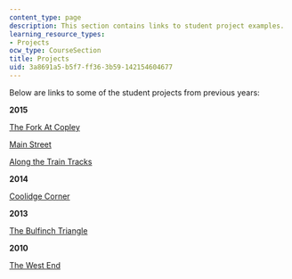 ```yaml
---
content_type: page
description: This section contains links to student project examples.
learning_resource_types:
- Projects
ocw_type: CourseSection
title: Projects
uid: 3a8691a5-b5f7-ff36-3b59-142154604677
---
```


Below are links to some of the student projects from previous years:

**2015**

[The Fork At Copley](http://www.beccazhang.com/4-211/index.html)

[Main Street](http://web.mit.edu/thecity/archive/projects_2015/jcarrus/index.html)

[Along the Train Tracks](http://web.mit.edu/thecity/archive/projects_2015/linak/FutureCity/index.html)

**2014**

[Coolidge Corner](http://web.mit.edu/thecity/archive/projects_2015/bnz/CoolidgeCorner/index.html)

**2013**

[The Bulfinch Triangle](http://web.mit.edu/thecity/archive/projects13/the_bulfinch_triangle_dondina/index.html)

**2010**

[The West End](http://web.mit.edu/thecity/archive/projects_2015/aml2010/www/)